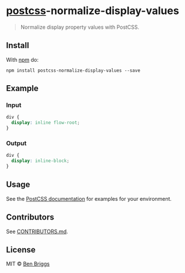 # [postcss][postcss]-normalize-display-values

> Normalize display property values with PostCSS.

## Install

With [npm](https://npmjs.org/package/postcss-normalize-display-values) do:

```
npm install postcss-normalize-display-values --save
```

## Example

### Input

```css
div {
  display: inline flow-root;
}
```

### Output

```css
div {
  display: inline-block;
}
```

## Usage

See the [PostCSS documentation](https://github.com/postcss/postcss#usage) for
examples for your environment.

## Contributors

See
[CONTRIBUTORS.md](https://github.com/cssnano/cssnano/blob/master/CONTRIBUTORS.md).

## License

MIT © [Ben Briggs](http://beneb.info)

[postcss]: https://github.com/postcss/postcss
